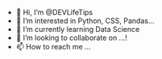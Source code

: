 - 👋 Hi, I’m @DEVLifeTips
- 👀 I’m interested in Python, CSS, Pandas...
- 🌱 I’m currently learning Data Science
- 💞️ I’m looking to collaborate on ...!
- 📫 How to reach me ...

<!---
DEVLifeTips/DEVLifeTips is a ✨ special ✨ repository because its `README.md` (this file) appears on your GitHub profile.
You can click the Preview link to take a look at your changes.
--->
